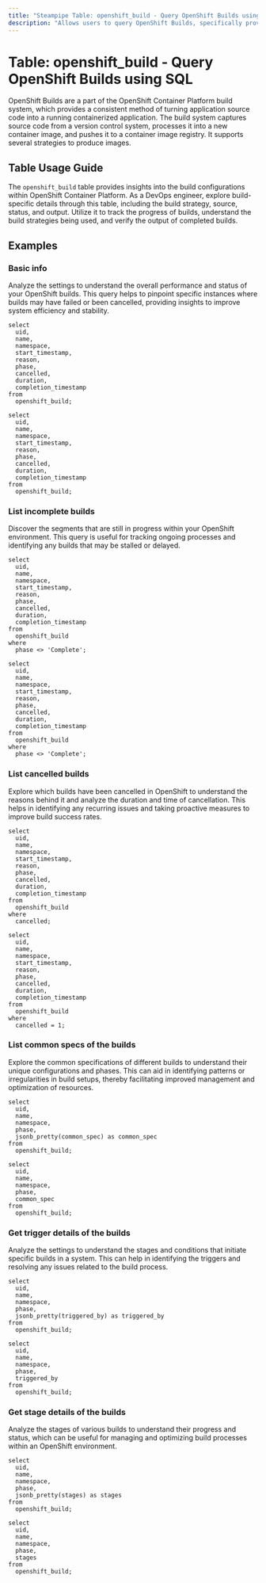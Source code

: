 ```yaml
---
title: "Steampipe Table: openshift_build - Query OpenShift Builds using SQL"
description: "Allows users to query OpenShift Builds, specifically providing details about the build configuration, status, source, output, and strategy."
---
```


# Table: openshift_build - Query OpenShift Builds using SQL

OpenShift Builds are a part of the OpenShift Container Platform build system, which provides a consistent method of turning application source code into a running containerized application. The build system captures source code from a version control system, processes it into a new container image, and pushes it to a container image registry. It supports several strategies to produce images.

## Table Usage Guide

The `openshift_build` table provides insights into the build configurations within OpenShift Container Platform. As a DevOps engineer, explore build-specific details through this table, including the build strategy, source, status, and output. Utilize it to track the progress of builds, understand the build strategies being used, and verify the output of completed builds.

## Examples

### Basic info
Analyze the settings to understand the overall performance and status of your OpenShift builds. This query helps to pinpoint specific instances where builds may have failed or been cancelled, providing insights to improve system efficiency and stability.

```sql+postgres
select
  uid,
  name,
  namespace,
  start_timestamp,
  reason,
  phase,
  cancelled,
  duration,
  completion_timestamp
from
  openshift_build;
```

```sql+sqlite
select
  uid,
  name,
  namespace,
  start_timestamp,
  reason,
  phase,
  cancelled,
  duration,
  completion_timestamp
from
  openshift_build;
```

### List incomplete builds
Discover the segments that are still in progress within your OpenShift environment. This query is useful for tracking ongoing processes and identifying any builds that may be stalled or delayed.

```sql+postgres
select
  uid,
  name,
  namespace,
  start_timestamp,
  reason,
  phase,
  cancelled,
  duration,
  completion_timestamp
from
  openshift_build
where
  phase <> 'Complete';
```

```sql+sqlite
select
  uid,
  name,
  namespace,
  start_timestamp,
  reason,
  phase,
  cancelled,
  duration,
  completion_timestamp
from
  openshift_build
where
  phase <> 'Complete';
```

### List cancelled builds
Explore which builds have been cancelled in OpenShift to understand the reasons behind it and analyze the duration and time of cancellation. This helps in identifying any recurring issues and taking proactive measures to improve build success rates.

```sql+postgres
select
  uid,
  name,
  namespace,
  start_timestamp,
  reason,
  phase,
  cancelled,
  duration,
  completion_timestamp
from
  openshift_build
where
  cancelled;
```

```sql+sqlite
select
  uid,
  name,
  namespace,
  start_timestamp,
  reason,
  phase,
  cancelled,
  duration,
  completion_timestamp
from
  openshift_build
where
  cancelled = 1;
```

### List common specs of the builds
Explore the common specifications of different builds to understand their unique configurations and phases. This can aid in identifying patterns or irregularities in build setups, thereby facilitating improved management and optimization of resources.

```sql+postgres
select
  uid,
  name,
  namespace,
  phase,
  jsonb_pretty(common_spec) as common_spec
from
  openshift_build;
```

```sql+sqlite
select
  uid,
  name,
  namespace,
  phase,
  common_spec
from
  openshift_build;
```

### Get trigger details of the builds
Analyze the settings to understand the stages and conditions that initiate specific builds in a system. This can help in identifying the triggers and resolving any issues related to the build process.

```sql+postgres
select
  uid,
  name,
  namespace,
  phase,
  jsonb_pretty(triggered_by) as triggered_by
from
  openshift_build;
```

```sql+sqlite
select
  uid,
  name,
  namespace,
  phase,
  triggered_by
from
  openshift_build;
```

### Get stage details of the builds
Analyze the stages of various builds to understand their progress and status, which can be useful for managing and optimizing build processes within an OpenShift environment.

```sql+postgres
select
  uid,
  name,
  namespace,
  phase,
  jsonb_pretty(stages) as stages
from
  openshift_build;
```

```sql+sqlite
select
  uid,
  name,
  namespace,
  phase,
  stages
from
  openshift_build;
```